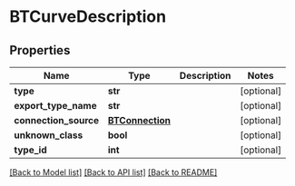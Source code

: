 # BTCurveDescription

## Properties
Name | Type | Description | Notes
------------ | ------------- | ------------- | -------------
**type** | **str** |  | [optional] 
**export_type_name** | **str** |  | [optional] 
**connection_source** | [**BTConnection**](BTConnection.md) |  | [optional] 
**unknown_class** | **bool** |  | [optional] 
**type_id** | **int** |  | [optional] 

[[Back to Model list]](../README.md#documentation-for-models) [[Back to API list]](../README.md#documentation-for-api-endpoints) [[Back to README]](../README.md)


